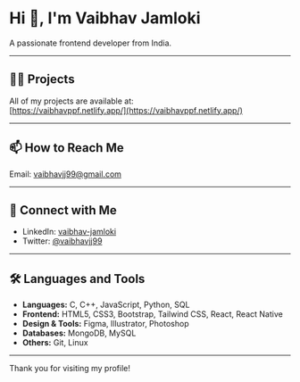 # Hi 👋, I'm Vaibhav Jamloki

A passionate frontend developer from India.

---

## 👨‍💻 Projects

All of my projects are available at:  
[https://vaibhavppf.netlify.app/](https://vaibhavppf.netlify.app/)

---

## 📫 How to Reach Me

Email: [vaibhavjj99@gmail.com](mailto:vaibhavjj99@gmail.com)

---

## 🤝 Connect with Me

- LinkedIn: [vaibhav-jamloki](https://www.linkedin.com/in/vaibhav-jamloki)  
- Twitter: [@vaibhavjj99](https://twitter.com/vaibhavjj99)

---

## 🛠️ Languages and Tools

- **Languages:** C, C++, JavaScript, Python, SQL  
- **Frontend:** HTML5, CSS3, Bootstrap, Tailwind CSS, React, React Native  
- **Design & Tools:** Figma, Illustrator, Photoshop  
- **Databases:** MongoDB, MySQL  
- **Others:** Git, Linux

---

Thank you for visiting my profile!
